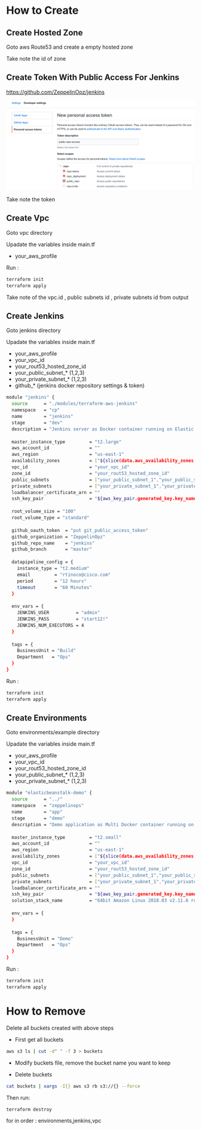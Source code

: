 # How to Create 

## Create Hosted Zone 

Goto aws Route53 and create a empty hosted zone

Take note the id of zone

## Create Token With Public Access For Jenkins

https://github.com/ZeppelinOpz/jenkins

![Alt text](images/token.png?raw=true "Title")

Take note the token

## Create Vpc

Goto vpc directory

Upadate the variables inside main.tf

- your_aws_profile

 Run :

```bash
terraform init
terraform apply
```

Take note of the vpc.id , public subnets id , private subnets id from output

## Create Jenkins

Goto jenkins directory

Upadate the variables inside main.tf

- your_aws_profile
- your_vpc_id
- your_rout53_hosted_zone_id
- your_public_subnet_* (1,2,3) 
- your_private_subnet_* (1,2,3)
- github_* (jenkins docker repository settings & token)

```bash
module "jenkins" {
  source      = "./modules/terraform-aws-jenkins"
  namespace   = "cp"
  name        = "jenkins"
  stage       = "dev"
  description = "Jenkins server as Docker container running on Elastic Beanstalk"

  master_instance_type         = "t2.large"
  aws_account_id               = ""
  aws_region                   = "us-east-1"
  availability_zones           = ["${slice(data.aws_availability_zones.available.names, 0, var.max_availability_zones)}"]
  vpc_id                       = "your_vpc_id"
  zone_id                      = "your_rout53_hosted_zone_id"
  public_subnets               = ["your_public_subnet_1","your_public_subnet_2","your_public_subnet_3"]
  private_subnets              = ["your_private_subnet_1","your_private_subnet_2","your_private_subnet_2"]
  loadbalancer_certificate_arn = ""
  ssh_key_pair                 = "${aws_key_pair.generated_key.key_name}"

  root_volume_size = "100"
  root_volume_type = "standard"

  github_oauth_token  = "put git_public_access_token"
  github_organization = "ZeppelinOpz"
  github_repo_name    = "jenkins"
  github_branch       = "master"

  datapipeline_config = {
    instance_type = "t2.medium"
    email         = "rtinoco@cisco.com"
    period        = "12 hours"
    timeout       = "60 Minutes"
  }

  env_vars = {
    JENKINS_USER          = "admin"
    JENKINS_PASS          = "start12!"
    JENKINS_NUM_EXECUTORS = 4
  }

  tags = {
    BusinessUnit = "Build"
    Department   = "Ops"
  }
}
```

 Run :

```bash
terraform init
terraform apply
```

## Create Environments 

Goto environments/example directory

Upadate the variables inside main.tf

- your_aws_profile
- your_vpc_id
- your_rout53_hosted_zone_id
- your_public_subnet_* (1,2,3) 
- your_private_subnet_* (1,2,3)


```bash
module "elasticbeanstalk-demo" {
  source      = "../"
  namespace   = "zeppelinops"
  name        = "app"
  stage       = "demo"
  description = "Demo application as Multi Docker container running on Elastic Beanstalk"

  master_instance_type         = "t2.small"
  aws_account_id               = ""
  aws_region                   = "us-east-1"
  availability_zones           = ["${slice(data.aws_availability_zones.available.names, 0, var.max_availability_zones)}"]
  vpc_id                       = "your_vpc_id"
  zone_id                      = "your_rout53_hosted_zone_id"
  public_subnets               = ["your_public_subnet_1","your_public_subnet_2","your_public_subnet_3"]
  private_subnets              = ["your_private_subnet_1","your_private_subnet_2","your_private_subnet_2"]
  loadbalancer_certificate_arn = ""
  ssh_key_pair                 = "${aws_key_pair.generated_key.key_name}"
  solution_stack_name          = "64bit Amazon Linux 2018.03 v2.11.6 running Multi-container Docker 18.06.1-ce (Generic)"

  env_vars = {
  }

  tags = {
    BusinessUnit = "Demo"
    Department   = "Ops"
  }
}

```

 Run :

```bash
terraform init
terraform apply
```

# How to Remove

Delete all buckets created with above steps

* First get all buckets

```bash
aws s3 ls | cut -d" " -f 3 > buckets
```

* Modify buckets file, remove the bucket name you want to keep

* Delete buckets

```bash
cat buckets | xargs -I{} aws s3 rb s3://{} --force
```

Then run:

```
terraform destroy
```

for in order : environments,jenkins,vpc